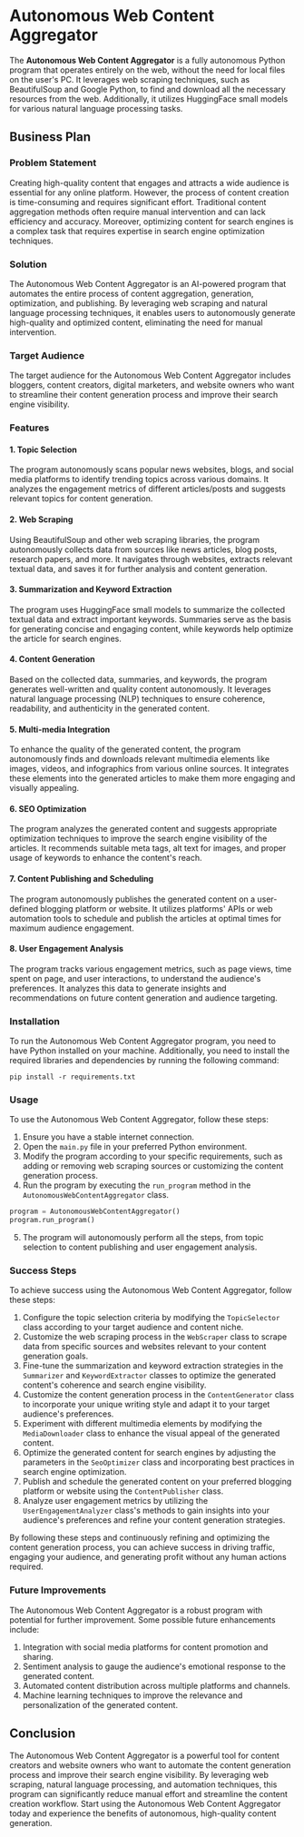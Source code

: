# Autonomous Web Content Aggregator

The **Autonomous Web Content Aggregator** is a fully autonomous Python program that operates entirely on the web, without the need for local files on the user's PC. It leverages web scraping techniques, such as BeautifulSoup and Google Python, to find and download all the necessary resources from the web. Additionally, it utilizes HuggingFace small models for various natural language processing tasks.

## Business Plan

### Problem Statement

Creating high-quality content that engages and attracts a wide audience is essential for any online platform. However, the process of content creation is time-consuming and requires significant effort. Traditional content aggregation methods often require manual intervention and can lack efficiency and accuracy. Moreover, optimizing content for search engines is a complex task that requires expertise in search engine optimization techniques.

### Solution

The Autonomous Web Content Aggregator is an AI-powered program that automates the entire process of content aggregation, generation, optimization, and publishing. By leveraging web scraping and natural language processing techniques, it enables users to autonomously generate high-quality and optimized content, eliminating the need for manual intervention.

### Target Audience

The target audience for the Autonomous Web Content Aggregator includes bloggers, content creators, digital marketers, and website owners who want to streamline their content generation process and improve their search engine visibility.

### Features

#### 1. Topic Selection

The program autonomously scans popular news websites, blogs, and social media platforms to identify trending topics across various domains. It analyzes the engagement metrics of different articles/posts and suggests relevant topics for content generation.

#### 2. Web Scraping

Using BeautifulSoup and other web scraping libraries, the program autonomously collects data from sources like news articles, blog posts, research papers, and more. It navigates through websites, extracts relevant textual data, and saves it for further analysis and content generation.

#### 3. Summarization and Keyword Extraction

The program uses HuggingFace small models to summarize the collected textual data and extract important keywords. Summaries serve as the basis for generating concise and engaging content, while keywords help optimize the article for search engines.

#### 4. Content Generation

Based on the collected data, summaries, and keywords, the program generates well-written and quality content autonomously. It leverages natural language processing (NLP) techniques to ensure coherence, readability, and authenticity in the generated content.

#### 5. Multi-media Integration

To enhance the quality of the generated content, the program autonomously finds and downloads relevant multimedia elements like images, videos, and infographics from various online sources. It integrates these elements into the generated articles to make them more engaging and visually appealing.

#### 6. SEO Optimization

The program analyzes the generated content and suggests appropriate optimization techniques to improve the search engine visibility of the articles. It recommends suitable meta tags, alt text for images, and proper usage of keywords to enhance the content's reach.

#### 7. Content Publishing and Scheduling

The program autonomously publishes the generated content on a user-defined blogging platform or website. It utilizes platforms' APIs or web automation tools to schedule and publish the articles at optimal times for maximum audience engagement.

#### 8. User Engagement Analysis

The program tracks various engagement metrics, such as page views, time spent on page, and user interactions, to understand the audience's preferences. It analyzes this data to generate insights and recommendations on future content generation and audience targeting.

### Installation

To run the Autonomous Web Content Aggregator program, you need to have Python installed on your machine. Additionally, you need to install the required libraries and dependencies by running the following command:

```
pip install -r requirements.txt
```

### Usage

To use the Autonomous Web Content Aggregator, follow these steps:

1. Ensure you have a stable internet connection.
2. Open the `main.py` file in your preferred Python environment.
3. Modify the program according to your specific requirements, such as adding or removing web scraping sources or customizing the content generation process.
4. Run the program by executing the `run_program` method in the `AutonomousWebContentAggregator` class.

```python
program = AutonomousWebContentAggregator()
program.run_program()
```

5. The program will autonomously perform all the steps, from topic selection to content publishing and user engagement analysis.

### Success Steps

To achieve success using the Autonomous Web Content Aggregator, follow these steps:

1. Configure the topic selection criteria by modifying the `TopicSelector` class according to your target audience and content niche.
2. Customize the web scraping process in the `WebScraper` class to scrape data from specific sources and websites relevant to your content generation goals.
3. Fine-tune the summarization and keyword extraction strategies in the `Summarizer` and `KeywordExtractor` classes to optimize the generated content's coherence and search engine visibility.
4. Customize the content generation process in the `ContentGenerator` class to incorporate your unique writing style and adapt it to your target audience's preferences.
5. Experiment with different multimedia elements by modifying the `MediaDownloader` class to enhance the visual appeal of the generated content.
6. Optimize the generated content for search engines by adjusting the parameters in the `SeoOptimizer` class and incorporating best practices in search engine optimization.
7. Publish and schedule the generated content on your preferred blogging platform or website using the `ContentPublisher` class.
8. Analyze user engagement metrics by utilizing the `UserEngagementAnalyzer` class's methods to gain insights into your audience's preferences and refine your content generation strategies.

By following these steps and continuously refining and optimizing the content generation process, you can achieve success in driving traffic, engaging your audience, and generating profit without any human actions required.

### Future Improvements

The Autonomous Web Content Aggregator is a robust program with potential for further improvement. Some possible future enhancements include:

1. Integration with social media platforms for content promotion and sharing.
2. Sentiment analysis to gauge the audience's emotional response to the generated content.
3. Automated content distribution across multiple platforms and channels.
4. Machine learning techniques to improve the relevance and personalization of the generated content.

## Conclusion

The Autonomous Web Content Aggregator is a powerful tool for content creators and website owners who want to automate the content generation process and improve their search engine visibility. By leveraging web scraping, natural language processing, and automation techniques, this program can significantly reduce manual effort and streamline the content creation workflow. Start using the Autonomous Web Content Aggregator today and experience the benefits of autonomous, high-quality content generation.
